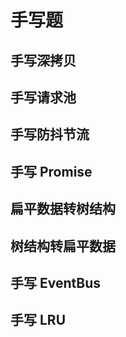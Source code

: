 # 手写题

## 手写深拷贝

## 手写请求池

## 手写防抖节流

## 手写 Promise

## 扁平数据转树结构

## 树结构转扁平数据

## 手写 EventBus

## 手写 LRU
